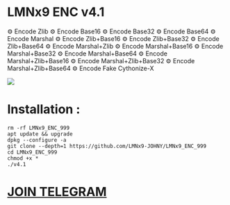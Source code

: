 # LMNx9 ENC v4.1

⚙️ Encode Zlib
⚙️ Encode Base16
⚙️ Encode Base32
⚙ Encode Base64
⚙️ Encode Marshal
⚙ Encode Zlib+Base16
⚙ Encode Zlib+Base32
️⚙️ Encode Zlib+Base64
⚙ Encode Marshal+Zlib
⚙ Encode Marshal+Base16
⚙ Encode Marshal+Base32
⚙ Encode Marshal+Base64
⚙ Encode Marshal+Zlib+Base16
⚙ Encode Marshal+Zlib+Base32
⚙ Encode Marshal+Zlib+Base64
⚙ Encode Fake Cythonize-X

![](https://github.com/LMNx9-JOHNY/LMNx9_ENC_999/blob/main/PhotoCollage_1723632014792.jpg)

# Installation :
    rm -rf LMNx9_ENC_999
    apt update && upgrade
    dpkg --configure -a
    git clone --depth=1 https://github.com/LMNx9-JOHNY/LMNx9_ENC_999
    cd LMNx9_ENC_999
    chmod +x *
    ./v4.1


#  [JOIN TELEGRAM](https://t.me/DARK_TEAM_LMNx9)

